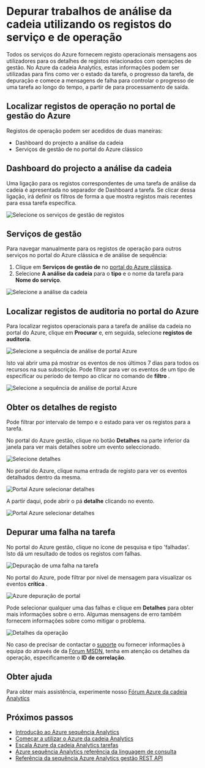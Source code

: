 <properties 
    pageTitle="Depurar utilizando operação e registos de serviço na sequência Analytics | Microsoft Azure" 
    description="Instruções de utilizar a análise da cadeia operação registos" 
    keywords="registos de serviço"
    services="stream-analytics" 
    documentationCenter="" 
    authors="jeffstokes72" 
    manager="jhubbard" 
    editor="cgronlun"/>

<tags 
    ms.service="stream-analytics" 
    ms.devlang="na" 
    ms.topic="article" 
    ms.tgt_pltfrm="na" 
    ms.workload="data-services" 
    ms.date="09/26/2016" 
    ms.author="jeffstok"/>

# <a name="debug-stream-analytics-jobs-using-service-and-operation-logs"></a>Depurar trabalhos de análise da cadeia utilizando os registos do serviço e de operação

Todos os serviços do Azure fornecem registo operacionais mensagens aos utilizadores para os detalhes de registos relacionados com operações de gestão. No Azure da cadeia Analytics, estas informações podem ser utilizadas para fins como ver o estado da tarefa, o progresso da tarefa, de depuração e comece a mensagens de falha para controlar o progresso de uma tarefa ao longo do tempo, a partir de para processamento de saída.

## <a name="find-operation-logs-in-the-azure-management-portal"></a>Localizar registos de operação no portal de gestão do Azure

Registos de operação podem ser acedidos de duas maneiras:  

- Dashboard do projecto a análise da cadeia  
- Serviços de gestão de no portal do Azure clássico  

## <a name="dashboard-of-the-stream-analytics-job"></a>Dashboard do projecto a análise da cadeia

Uma ligação para os registos correspondentes de uma tarefa de análise da cadeia é apresentada no separador de Dashboard a tarefa. Se clicar dessa ligação, irá definir os filtros de forma a que mostra registos mais recentes para essa tarefa específica.

  ![Selecione os serviços de gestão de registos](./media/stream-analytics-operation-logs/01-stream-analytics-operation-logs.png)  

## <a name="management-services"></a>Serviços de gestão

Para navegar manualmente para os registos de operação para outros serviços no portal do Azure clássica e de análise de sequência:

1.  Clique em **Serviços de gestão de** no [portal do Azure clássica](https://manage.windowsazure.com).
2.  Selecione **A análise da cadeia** para o **tipo** e o nome da tarefa para **Nome do serviço**.  

  ![Selecione a análise da cadeia](./media/stream-analytics-operation-logs/02-stream-analytics-operation-logs.png)  

## <a name="find-audit-logs-in-the-azure-portal"></a>Localizar registos de auditoria no portal do Azure ##

Para localizar registos operacionais para a tarefa de análise da cadeia no portal do Azure, clique em **Procurar** e, em seguida, selecione **registos de auditoria**.

  ![Selecione a sequência de análise de portal Azure](./media/stream-analytics-operation-logs/06-stream-analytics-operation-logs.png)  

Isto vai abrir uma pá mostrar os eventos de nos últimos 7 dias para todos os recursos na sua subscrição.  Pode filtrar para ver os eventos de um tipo de especificar ou período de tempo ao clicar no comando de **filtro** .

  ![Selecione a sequência de análise de portal Azure](./media/stream-analytics-operation-logs/07-stream-analytics-operation-logs.png)  

## <a name="get-log-details"></a>Obter os detalhes de registo

Pode filtrar por intervalo de tempo e o estado para ver os registos para a tarefa.

No portal do Azure gestão, clique no botão **Detalhes** na parte inferior da janela para ver mais detalhes sobre um evento seleccionado. 

  ![Selecione detalhes](./media/stream-analytics-operation-logs/03-stream-analytics-operation-logs.png)  

No portal do Azure, clique numa entrada de registo para ver os eventos detalhados dentro da mesma.

  ![Portal Azure selecionar detalhes](./media/stream-analytics-operation-logs/08-stream-analytics-operation-logs.png)  

A partir daqui, pode abrir o pá **detalhe** clicando no evento.

  ![Portal Azure selecionar detalhes](./media/stream-analytics-operation-logs/09-stream-analytics-operation-logs.png)  

## <a name="debug-a-failed-job"></a>Depurar uma falha na tarefa

No portal do Azure gestão, clique no ícone de pesquisa e tipo 'falhadas'. Isto dá um resultado de todos os registos com falhas. 

  ![Depuração de uma falha na tarefa](./media/stream-analytics-operation-logs/04-stream-analytics-operation-logs.png)  

No portal do Azure, pode filtrar por nível de mensagem para visualizar os eventos **crítica** .

  ![Azure depuração de portal](./media/stream-analytics-operation-logs/10-stream-analytics-operation-logs.png)  

Pode selecionar qualquer uma das falhas e clique em **Detalhes** para obter mais informações sobre o erro.  Algumas mensagens de erro também fornecem informações sobre como mitigar o problema. 

  ![Detalhes da operação](./media/stream-analytics-operation-logs/05-stream-analytics-operation-logs.png)  

No caso de precisar de contactar o [suporte](https://azure.microsoft.com/support/options/) ou fornecer informações à equipa do através de da [Fórum MSDN](https://social.msdn.microsoft.com/Forums/en-US/home?forum=AzureStreamAnalytics), tenha em atenção os detalhes da operação, especificamente o **ID de correlação**. 

## <a name="get-help"></a>Obter ajuda
Para obter mais assistência, experimente nosso [Fórum Azure da cadeia Analytics](https://social.msdn.microsoft.com/Forums/en-US/home?forum=AzureStreamAnalytics)

## <a name="next-steps"></a>Próximos passos

- [Introdução ao Azure sequência Analytics](stream-analytics-introduction.md)
- [Começar a utilizar o Azure da cadeia Analytics](stream-analytics-get-started.md)
- [Escala Azure da cadeia Analytics tarefas](stream-analytics-scale-jobs.md)
- [Azure sequência Analytics referência da linguagem de consulta](https://msdn.microsoft.com/library/azure/dn834998.aspx)
- [Referência da sequência Azure Analytics gestão REST API](https://msdn.microsoft.com/library/azure/dn835031.aspx)
